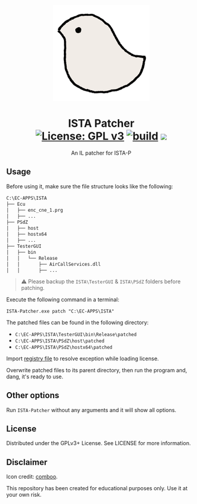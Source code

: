 <div align="center">
<img alt="LOGO" src="assets/patcher-icon.png" width="256" height="256" />

# ISTA Patcher <br/> [![License: GPL v3](https://img.shields.io/github/license/tautcony/ISTA-Patcher?style=flat-square)](https://www.gnu.org/licenses/gpl-3.0) [![build](https://img.shields.io/github/actions/workflow/status/tautcony/ISTA-Patcher/build.yml?style=flat-square)](https://github.com/tautcony/ISTA-Patcher/actions) [![](https://img.shields.io/github/downloads/tautcony/ISTA-Patcher/total.svg?style=flat-square)](https://github.com/tautcony/ISTA-Patcher/releases)

An IL patcher for ISTA-P

</div>

## Usage

Before using it, make sure the file structure looks like the following:

```
C:\EC-APPS\ISTA
├── Ecu
│   ├── enc_cne_1.prg
│   ├── ...
├── PSdZ
│   ├── host
│   ├── hostx64
│   ├── ...
├── TesterGUI
│   ├── bin
│   │   └── Release
│   │       ├── AirCallServices.dll
│   │       ├── ...
```

> ⚠️ Please backup the `ISTA\TesterGUI` & `ISTA\PSdZ` folders before patching.

Execute the following command in a terminal:

```shell
ISTA-Patcher.exe patch "C:\EC-APPS\ISTA"
```

The patched files can be found in the following directory:
- `C:\EC-APPS\ISTA\TesterGUI\bin\Release\patched`
- `C:\EC-APPS\ISTA\PSdZ\host\patched`
- `C:\EC-APPS\ISTA\PSdZ\hostx64\patched`

Import [registry file](assets/license.reg) to resolve exception while loading license.

Overwrite patched files to its parent directory, then run the program and, dang, it's ready to use.

## Other options

Run `ISTA-Patcher` without any arguments and it will show all options.

## License

Distributed under the GPLv3+ License. See LICENSE for more information.

## Disclaimer

Icon credit: [comboo](https://twitter.com/comboo28).

This repository has been created for educational purposes only. Use it at your own risk.
